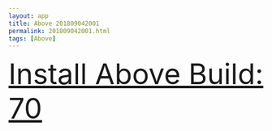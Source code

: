 ```yaml
---
layout: app
title: Above 201809042001
permalink: 201809042001.html
tags: [Above]
---
```

<div class="pure-g">
    <div class="pure-u-1-1" style="font-size: 4em">
        <a class="pure-button-primary" href="itms-services://?action=download-manifest&url=https%3A%2F%2Flitsungyisigono.github.io%2FTestScript%2Fmanifests%2F201809042001.plist"><i class="fa fa-download" aria-hidden="true"></i>Install Above Build: 70</a>
    </div>
</div>
